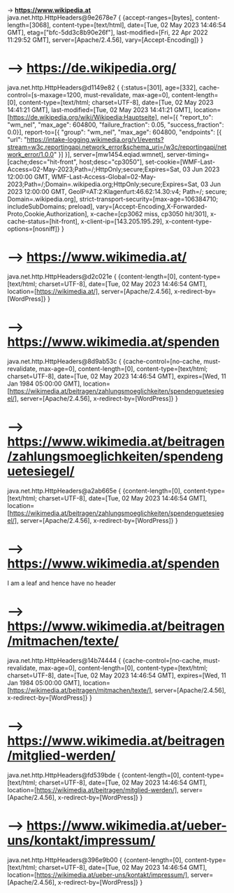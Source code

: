  -> **https://www.wikipedia.at** <br>
java.net.http.HttpHeaders@9e2678e7 { {accept-ranges=[bytes], content-length=[3068], content-type=[text/html], date=[Tue, 02 May 2023 14:46:54 GMT], etag=["bfc-5dd3c8b90e26f"], last-modified=[Fri, 22 Apr 2022 11:29:52 GMT], server=[Apache/2.4.56], vary=[Accept-Encoding]} }
# --> **https://de.wikipedia.org/** <br>
java.net.http.HttpHeaders@d1149e82 { {:status=[301], age=[332], cache-control=[s-maxage=1200, must-revalidate, max-age=0], content-length=[0], content-type=[text/html; charset=UTF-8], date=[Tue, 02 May 2023 14:41:21 GMT], last-modified=[Tue, 02 May 2023 14:41:21 GMT], location=[https://de.wikipedia.org/wiki/Wikipedia:Hauptseite], nel=[{ "report_to": "wm_nel", "max_age": 604800, "failure_fraction": 0.05, "success_fraction": 0.0}], report-to=[{ "group": "wm_nel", "max_age": 604800, "endpoints": [{ "url": "https://intake-logging.wikimedia.org/v1/events?stream=w3c.reportingapi.network_error&schema_uri=/w3c/reportingapi/network_error/1.0.0" }] }], server=[mw1454.eqiad.wmnet], server-timing=[cache;desc="hit-front", host;desc="cp3050"], set-cookie=[WMF-Last-Access=02-May-2023;Path=/;HttpOnly;secure;Expires=Sat, 03 Jun 2023 12:00:00 GMT, WMF-Last-Access-Global=02-May-2023;Path=/;Domain=.wikipedia.org;HttpOnly;secure;Expires=Sat, 03 Jun 2023 12:00:00 GMT, GeoIP=AT:2:Klagenfurt:46.62:14.30:v4; Path=/; secure; Domain=.wikipedia.org], strict-transport-security=[max-age=106384710; includeSubDomains; preload], vary=[Accept-Encoding,X-Forwarded-Proto,Cookie,Authorization], x-cache=[cp3062 miss, cp3050 hit/301], x-cache-status=[hit-front], x-client-ip=[143.205.195.29], x-content-type-options=[nosniff]} }
# --> **https://www.wikimedia.at/** <br>
java.net.http.HttpHeaders@d2c021e { {content-length=[0], content-type=[text/html; charset=UTF-8], date=[Tue, 02 May 2023 14:46:54 GMT], location=[https://wikimedia.at/], server=[Apache/2.4.56], x-redirect-by=[WordPress]} }
# --> **https://www.wikimedia.at/spenden** <br>
java.net.http.HttpHeaders@8d9ab53c { {cache-control=[no-cache, must-revalidate, max-age=0], content-length=[0], content-type=[text/html; charset=UTF-8], date=[Tue, 02 May 2023 14:46:54 GMT], expires=[Wed, 11 Jan 1984 05:00:00 GMT], location=[https://wikimedia.at/beitragen/zahlungsmoeglichkeiten/spendenguetesiegel/], server=[Apache/2.4.56], x-redirect-by=[WordPress]} }
# --> **https://www.wikimedia.at/beitragen/zahlungsmoeglichkeiten/spendenguetesiegel/** <br>
java.net.http.HttpHeaders@a2ab665e { {content-length=[0], content-type=[text/html; charset=UTF-8], date=[Tue, 02 May 2023 14:46:54 GMT], location=[https://wikimedia.at/beitragen/zahlungsmoeglichkeiten/spendenguetesiegel/], server=[Apache/2.4.56], x-redirect-by=[WordPress]} }
# --> **https://www.wikimedia.at/spenden** <br>
I am a leaf and hence have no header
# --> **https://www.wikimedia.at/beitragen/mitmachen/texte/** <br>
java.net.http.HttpHeaders@14b74444 { {cache-control=[no-cache, must-revalidate, max-age=0], content-length=[0], content-type=[text/html; charset=UTF-8], date=[Tue, 02 May 2023 14:46:54 GMT], expires=[Wed, 11 Jan 1984 05:00:00 GMT], location=[https://wikimedia.at/beitragen/mitmachen/texte/], server=[Apache/2.4.56], x-redirect-by=[WordPress]} }
# --> **https://www.wikimedia.at/beitragen/mitglied-werden/** <br>
java.net.http.HttpHeaders@fd539bde { {content-length=[0], content-type=[text/html; charset=UTF-8], date=[Tue, 02 May 2023 14:46:54 GMT], location=[https://wikimedia.at/beitragen/mitglied-werden/], server=[Apache/2.4.56], x-redirect-by=[WordPress]} }
# --> **https://www.wikimedia.at/ueber-uns/kontakt/impressum/** <br>
java.net.http.HttpHeaders@396e9b00 { {content-length=[0], content-type=[text/html; charset=UTF-8], date=[Tue, 02 May 2023 14:46:54 GMT], location=[https://wikimedia.at/ueber-uns/kontakt/impressum/], server=[Apache/2.4.56], x-redirect-by=[WordPress]} }
